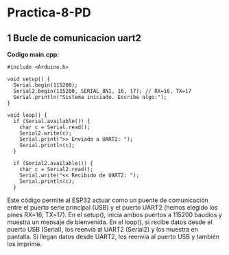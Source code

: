 # Practica-8-PD



## **1 Bucle de comunicacion uart2**
**Codigo main.cpp:**
```
#include <Arduino.h>

void setup() {
  Serial.begin(115200);
  Serial2.begin(115200, SERIAL_8N1, 16, 17); // RX=16, TX=17
  Serial.println("Sistema iniciado. Escribe algo:");
}

void loop() {
  if (Serial.available()) {
    char c = Serial.read();
    Serial2.write(c);
    Serial.print(">> Enviado a UART2: ");
    Serial.println(c);
  }

  if (Serial2.available()) {
    char c = Serial2.read();
    Serial.write("<< Recibido de UART2: ");
    Serial.println(c);
  }

```
Este código permite al ESP32 actuar como un puente de comunicación entre el puerto serie principal (USB) y el puerto UART2 (hemos elegido los pines RX=16, TX=17).
En el setup(), inicia ambos puertos a 115200 baudios y muestra un mensaje de bienvenida.
En el loop(), si recibe datos desde el puerto USB (Serial), los reenvía al UART2 (Serial2) y los muestra en pantalla.
Si llegan datos desde UART2, los reenvía al puerto USB y también los imprime.

